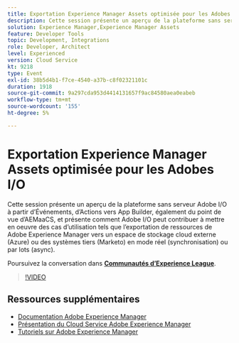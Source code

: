 ```yaml
---
title: Exportation Experience Manager Assets optimisée pour les Adobes I/O
description: Cette session présente un aperçu de la plateforme sans serveur Adobe I/O à partir d’Événements, d’Actions vers App Builder, également du point de vue d’AEMaaCS, et présente comment Adobe I/O peut contribuer à mettre en oeuvre des cas d’utilisation tels que l’exportation de ressources de Adobe Experience Manager vers un espace de stockage cloud externe (Azure) ou des systèmes tiers (Marketo) en mode réel (synchronisation) ou par lots (async).
solution: Experience Manager,Experience Manager Assets
feature: Developer Tools
topic: Development, Integrations
role: Developer, Architect
level: Experienced
version: Cloud Service
kt: 9218
type: Event
exl-id: 38b5d4b1-f7ce-4540-a37b-c8f02321101c
duration: 1918
source-git-commit: 9a297cda953d4414131657f9ac84580aea0eabeb
workflow-type: tm+mt
source-wordcount: '155'
ht-degree: 5%

---
```


# Exportation Experience Manager Assets optimisée pour les Adobes I/O

Cette session présente un aperçu de la plateforme sans serveur Adobe I/O à partir d’Événements, d’Actions vers App Builder, également du point de vue d’AEMaaCS, et présente comment Adobe I/O peut contribuer à mettre en oeuvre des cas d’utilisation tels que l’exportation de ressources de Adobe Experience Manager vers un espace de stockage cloud externe (Azure) ou des systèmes tiers (Marketo) en mode réel (synchronisation) ou par lots (async).

Poursuivez la conversation dans **[Communautés d’Experience League](https://adobe.ly/3mkDXo6)**.

>[!VIDEO](https://video.tv.adobe.com/v/337842/?quality=12&learn=on&hidetitle=true)

## Ressources supplémentaires

- [Documentation Adobe Experience Manager](https://experienceleague.adobe.com/docs/experience-manager-cloud-service.html?lang=fr)
- [Présentation du Cloud Service Adobe Experience Manager](https://experienceleague.adobe.com/docs/experience-manager-cloud-service/overview/home.html?lang=fr)
- [Tutoriels sur Adobe Experience Manager](https://experienceleague.adobe.com/docs/experience-manager-tutorials.html?lang=fr)
